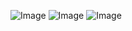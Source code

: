 ![Image](https://github.com/user-attachments/assets/9ca699fe-688b-4c0e-8ab7-74df4c982917)
![Image](https://github.com/user-attachments/assets/ae71b515-c72c-49cf-86ae-0d22e56baaab)
![Image](https://github.com/user-attachments/assets/ba74c1a6-9d28-4999-844d-1d1b262b038a)
